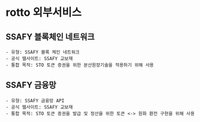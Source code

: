 # rotto 외부서비스

## SSAFY 블록체인 네트워크
    - 유형: SSAFY 블록 체인 네트워크
    - 공식 웹사이트: SSAFY 교보재
    - 통합 목적: STO 토큰 증권을 위한 분산원장기술을 적용하기 위해 사용

## SSAFY 금융망
    - 유형: SSAFY 금융망 API
    - 공식 웹사이트: SSAFY 교보재
    - 통합 목적: STO 토큰 증권을 발급 및 정산을 위한 토큰 <-> 원화 환전 구현을 위해 사용
